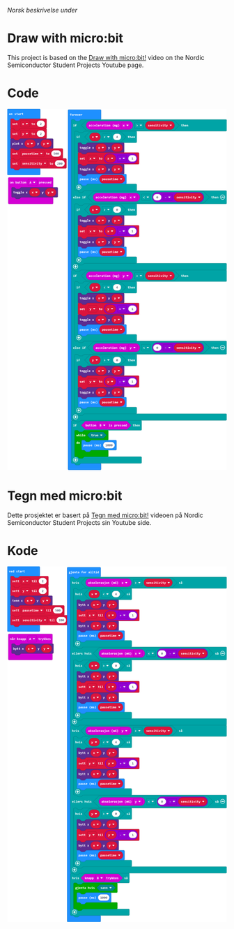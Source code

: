 <i>Norsk beskrivelse under</i>

# Draw with micro:bit
This project is based on the [Draw with micro:bit!](https://www.youtube.com/watch?v=b2iVefVTleI) video on the Nordic Semiconductor Student Projects Youtube page.

# Code
![Draw with micro:bit code](pictures/draw_with_microbit_code.png)

# Tegn med micro:bit
Dette prosjektet er basert på [Tegn med micro:bit!](https://www.youtube.com/watch?v=b2iVefVTleI) videoen på Nordic Semiconductor Student Projects sin Youtube side.

 # Kode
![Tegn med micro:bit-kode](pictures/tegn_med_microbit_kode.png)